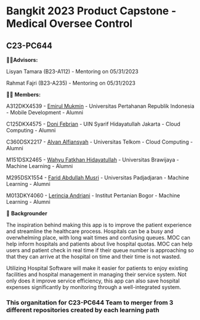 # Bangkit 2023 Product Capstone - Medical Oversee Control

## C23-PC644


👨‍🏫**Advisors:**

Lisyan Tamara (B23-A112) - Mentoring on 05/31/2023

Rahmat Fajri (B23-A235) - Mentoring on 05/31/2023

🙋‍♀️ **Members:**

A312DKX4539 - [Emirul Mukmin](https://github.com/emirulmukmin) - Universitas Pertahanan Republik Indonesia - Mobile Development - Alumni

C125DKX4575 - [Doni Febrian](https://www.github.com/peepeeyanto) - UIN Syarif Hidayatullah Jakarta - Cloud Computing - Alumni

C360DSX2217 - [Alvan Alfiansyah](https://www.github.com/alvansoleh) - Universitas Telkom - Cloud Computing - Alumni

M151DSX2465 - [Wahyu Fatkhan Hidayatullah](https://github.com/wahyufatkhan) - Universitas Brawijaya - Machine Learning - Alumni

M295DSX1554 - [Farid Abdullah Musri](https://github.com/farid-abd) - Universitas Padjadjaran - Machine Learning - Alumni

M013DKY4060 - [Lerincia Andriani](https://github.com/Stargazerin) - Institut Pertanian Bogor - Machine Learning - Alumni

🍿 **Backgrounder**

The inspiration behind making this app  is to improve the patient experience and streamline the healthcare process. Hospitals can be a busy and overwhelming place, with long wait times and confusing queues.  MOC can help inform hospitals and patients about live hospital quotas.  MOC can help users and patient check in real time if their queue number is approaching so that they can arrive at the hospital on time and their time is not wasted.

Utilizing Hospital Software will make it easier for patients to enjoy existing facilities and hospital management in managing their service system. Not only does it improve service efficiency, this app can also save hospital expenses significantly by monitoring through a well-integrated system. 

### This organitation for C23-PC644 Team to merger from 3 different repositories created by each learning path
